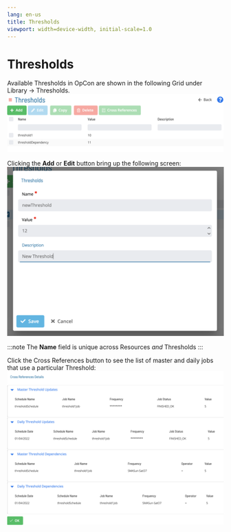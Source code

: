 ```yaml
---
lang: en-us
title: Thresholds
viewport: width=device-width, initial-scale=1.0
---
```


# Thresholds

Available Thresholds in OpCon are shown in the following Grid under Library -> Thresholds.
![Resource Grid](../../../../../Resources/Images/SM/Library/Thresholds/Threshold-Grid.png "Resource Grid")

Clicking the **Add** or **Edit** button bring up the following screen:
![Resource Add](../../../../../Resources/Images/SM/Library/Thresholds/Threshold-Add.png "Threshold Add Screen")

:::note
The **Name** field is unique across Resources _and_ Thresholds
:::

Click the Cross References button to see the list of master and daily jobs that use a particular Threshold:
![Threshold CrossReferences](../../../../../Resources/Images/SM/Library/Thresholds/Threshold-CrossReference.png "Threshold Cross References")
